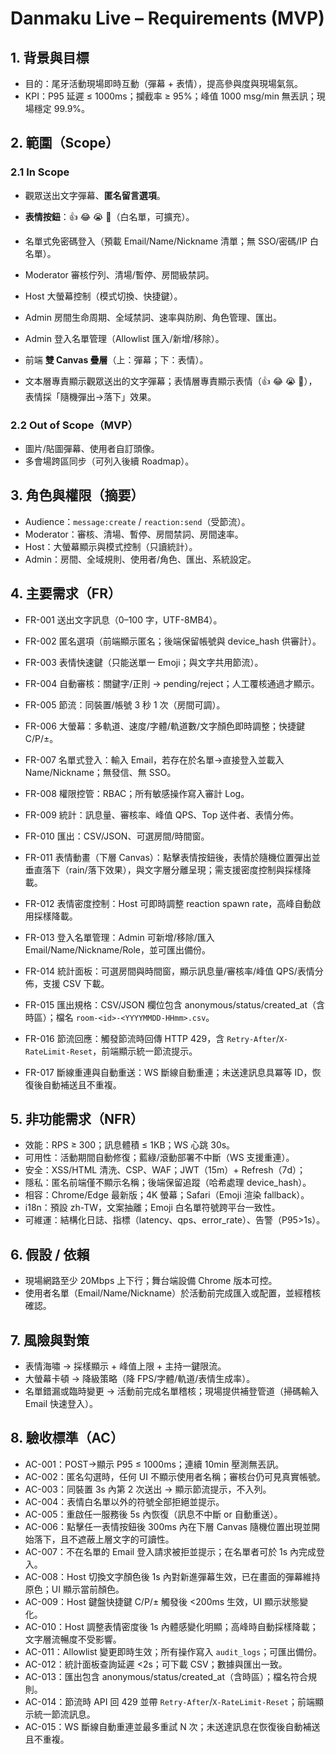 # Danmaku Live – Requirements (MVP)

## 1. 背景與目標
- 目的：尾牙活動現場即時互動（彈幕 + 表情），提高參與度與現場氣氛。
- KPI：P95 延遲 ≤ 1000ms；攔截率 ≥ 95%；峰值 1000 msg/min 無丟訊；現場穩定 99.9%。

## 2. 範圍（Scope）
### 2.1 In Scope
- 觀眾送出文字彈幕、**匿名留言選項**。
- **表情按鈕**：👍 😂 😭 🎉（白名單，可擴充）。
- 名單式免密碼登入（預載 Email/Name/Nickname 清單；無 SSO/密碼/IP 白名單）。
- Moderator 審核佇列、清場/暫停、房間級禁詞。
- Host 大螢幕控制（模式切換、快捷鍵）。
- Admin 房間生命周期、全域禁詞、速率與防刷、角色管理、匯出。
- Admin 登入名單管理（Allowlist 匯入/新增/移除）。
- 前端 **雙 Canvas 疊層**（上：彈幕；下：表情）。

- 文本層專責顯示觀眾送出的文字彈幕；表情層專責顯示表情（👍 😂 😭 🎉），表情採「隨機彈出→落下」效果。

### 2.2 Out of Scope（MVP）
- 圖片/貼圖彈幕、使用者自訂頭像。
- 多會場跨區同步（可列入後續 Roadmap）。

## 3. 角色與權限（摘要）
- Audience：`message:create` / `reaction:send`（受節流）。
- Moderator：審核、清場、暫停、房間禁詞、房間速率。
- Host：大螢幕顯示與模式控制（只讀統計）。
- Admin：房間、全域規則、使用者/角色、匯出、系統設定。

## 4. 主要需求（FR）
- FR-001 送出文字訊息（0–100 字，UTF-8MB4）。
- FR-002 匿名選項（前端顯示匿名；後端保留帳號與 device_hash 供審計）。
- FR-003 表情快速鍵（只能送單一 Emoji；與文字共用節流）。
- FR-004 自動審核：關鍵字/正則 → pending/reject；人工覆核通過才顯示。
- FR-005 節流：同裝置/帳號 3 秒 1 次（房間可調）。
- FR-006 大螢幕：多軌道、速度/字體/軌道數/文字顏色即時調整；快捷鍵 C/P/±。
- FR-007 名單式登入：輸入 Email，若存在於名單→直接登入並載入 Name/Nickname；無發信、無 SSO。
- FR-008 權限控管：RBAC；所有敏感操作寫入審計 Log。
- FR-009 統計：訊息量、審核率、峰值 QPS、Top 送件者、表情分佈。
- FR-010 匯出：CSV/JSON、可選房間/時間窗。

- FR-011 表情動畫（下層 Canvas）：點擊表情按鈕後，表情於隨機位置彈出並垂直落下（rain/落下效果），與文字層分離呈現；需支援密度控制與採樣降載。

- FR-012 表情密度控制：Host 可即時調整 reaction spawn rate，高峰自動啟用採樣降載。
- FR-013 登入名單管理：Admin 可新增/移除/匯入 Email/Name/Nickname/Role，並可匯出備份。
- FR-014 統計面板：可選房間與時間窗，顯示訊息量/審核率/峰值 QPS/表情分佈，支援 CSV 下載。
- FR-015 匯出規格：CSV/JSON 欄位包含 anonymous/status/created_at（含時區）；檔名 `room-<id>-<YYYYMMDD-HHmm>.csv`。
- FR-016 節流回應：觸發節流時回傳 HTTP 429，含 `Retry-After`/`X-RateLimit-Reset`，前端顯示統一節流提示。
- FR-017 斷線重連與自動重送：WS 斷線自動重連；未送達訊息具冪等 ID，恢復後自動補送且不重複。

## 5. 非功能需求（NFR）
- 效能：RPS ≥ 300；訊息體積 ≤ 1KB；WS 心跳 30s。
- 可用性：活動期間自動修復；藍綠/滾動部署不中斷（WS 支援重連）。
- 安全：XSS/HTML 清洗、CSP、WAF；JWT（15m）+ Refresh（7d）；
- 隱私：匿名前端僅不顯示名稱；後端保留追蹤（哈希處理 device_hash）。
- 相容：Chrome/Edge 最新版；4K 螢幕；Safari（Emoji 渲染 fallback）。
- i18n：預設 zh-TW，文案抽離；Emoji 白名單符號跨平台一致性。
- 可維運：結構化日誌、指標（latency、qps、error_rate）、告警（P95>1s）。

## 6. 假設 / 依賴
- 現場網路至少 20Mbps 上下行；舞台端設備 Chrome 版本可控。
- 使用者名單（Email/Name/Nickname）於活動前完成匯入或配置，並經稽核確認。

## 7. 風險與對策
- 表情海嘯 → 採樣顯示 + 峰值上限 + 主持一鍵限流。
- 大螢幕卡頓 → 降級策略（降 FPS/字體/軌道/表情生成率）。
- 名單錯漏或臨時變更 → 活動前完成名單稽核；現場提供補登管道（掃碼輸入 Email 快速登入）。

## 8. 驗收標準（AC）
- AC-001：POST→顯示 P95 ≤ 1000ms；連續 10min 壓測無丟訊。
- AC-002：匿名勾選時，任何 UI 不顯示使用者名稱；審核台仍可見真實帳號。
- AC-003：同裝置 3s 內第 2 次送出 → 顯示節流提示，不入列。
- AC-004：表情白名單以外的符號全部拒絕並提示。
- AC-005：重啟任一服務後 5s 內恢復（訊息不中斷 or 自動重送）。
- AC-006：點擊任一表情按鈕後 300ms 內在下層 Canvas 隨機位置出現並開始落下，且不遮蔽上層文字的可讀性。
- AC-007：不在名單的 Email 登入請求被拒並提示；在名單者可於 1s 內完成登入。
 - AC-008：Host 切換文字顏色後 1s 內對新進彈幕生效，已在畫面的彈幕維持原色；UI 顯示當前顏色。
 - AC-009：Host 鍵盤快捷鍵 C/P/± 觸發後 <200ms 生效，UI 顯示狀態變化。
 - AC-010：Host 調整表情密度後 1s 內體感變化明顯；高峰時自動採樣降載；文字層流暢度不受影響。
 - AC-011：Allowlist 變更即時生效；所有操作寫入 `audit_logs`；可匯出備份。
 - AC-012：統計面板查詢延遲 <2s；可下載 CSV；數據與匯出一致。
 - AC-013：匯出包含 anonymous/status/created_at（含時區）；檔名符合規則。
 - AC-014：節流時 API 回 429 並帶 `Retry-After`/`X-RateLimit-Reset`；前端顯示統一節流訊息。
 - AC-015：WS 斷線自動重連並最多重試 N 次；未送達訊息在恢復後自動補送且不重複。

